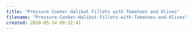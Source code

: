 ```yaml
---
title: "Pressure Cooker Halibut Fillets with Tomatoes and Olives"
filename: "Pressure-Cooker-Halibut-Fillets-with-Tomatoes-and-Olives"
created: 2020-05-14 09:32:41
---
```

